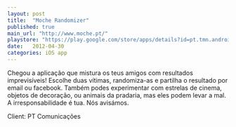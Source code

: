 ```yaml
---
layout: post
title:  "Moche Randomizer"
published: true
main_url: "http://www.moche.pt/"
playstore: "https://play.google.com/store/apps/details?id=pt.tmn.android.mocherandomizer"
date:   2012-04-30
categories: iOS app
---
```


Chegou a aplicação que mistura os teus amigos com resultados imprevisíveis!
Escolhe duas vítimas, randomiza-as e partilha o resultado por email ou facebook. Também podes experimentar com estrelas de cinema, objetos de decoração, ou animais da pradaria, mas eles podem levar a mal.
A irresponsabilidade é tua. Nós avisámos.

Client: PT Comunicações


[jekyll-gh]: https://github.com/mojombo/jekyll
[jekyll]:    http://jekyllrb.com
